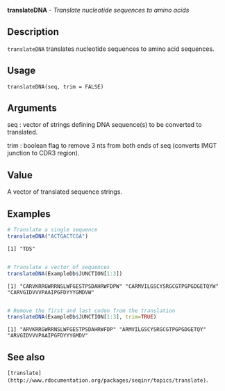 





**translateDNA** - *Translate nucleotide sequences to amino acids*

Description
--------------------

`translateDNA` translates nucleotide sequences to amino acid sequences.


Usage
--------------------
```
translateDNA(seq, trim = FALSE)
```

Arguments
-------------------

seq
:   vector of strings defining DNA sequence(s) to be converted to translated.

trim
:   boolean flag to remove 3 nts from both ends of seq
(converts IMGT junction to CDR3 region).




Value
-------------------

A vector of translated sequence strings.



Examples
-------------------

```R
# Translate a single sequence
translateDNA("ACTGACTCGA")

```


```
[1] "TDS"

```


```R

# Translate a vector of sequences
translateDNA(ExampleDb$JUNCTION[1:3])

```


```
[1] "CARVKRRGWRRNSLWFGESTPSDAHRWFDPW" "CARMVILGSCYSRGCGTPGPGDGETQYW"    "CARVGIDVVVPAAIPGFDYYYGMDVW"     

```


```R

# Remove the first and last codon from the translation
translateDNA(ExampleDb$JUNCTION[1:3], trim=TRUE)
```


```
[1] "ARVKRRGWRRNSLWFGESTPSDAHRWFDP" "ARMVILGSCYSRGCGTPGPGDGETQY"    "ARVGIDVVVPAAIPGFDYYYGMDV"     

```



See also
-------------------

`[translate](http://www.rdocumentation.org/packages/seqinr/topics/translate)`.



